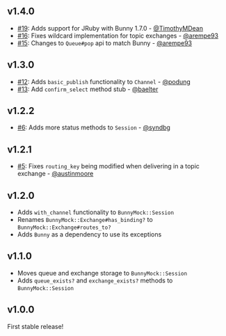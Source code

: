 ## v1.4.0

* [#19](https://github.com/arempe93/bunny-mock/pull/12): Adds support for JRuby with Bunny 1.7.0 - [@TimothyMDean](https://github.com/TimothyMDean)
* [#16](https://github.com/arempe93/bunny-mock/issues/16): Fixes wildcard implementation for topic exchanges - [@arempe93](https://github.com/arempe93)
* [#15](https://github.com/arempe93/bunny-mock/issues/15): Changes to `Queue#pop` api to match Bunny - [@arempe93](https://github.com/arempe93)

## v1.3.0

* [#12](https://github.com/arempe93/bunny-mock/pull/12): Adds `basic_publish` functionality to `Channel` - [@podung](https://github.com/podung)
* [#13](https://github.com/arempe93/bunny-mock/pull/13): Add `confirm_select` method stub - [@baelter](https://github.com/baelter)

## v1.2.2

* [#6](https://github.com/arempe93/bunny-mock/pull/6): Adds more status methods to `Session` - [@syndbg](https://github.com/syndbg)

## v1.2.1

* [#5](https://github.com/arempe93/bunny-mock/pull/5): Fixes `routing_key` being modified when delivering in a topic exchange - [@austinmoore](https://github.com/austinmoore)

## v1.2.0

* Adds `with_channel` functionality to `BunnyMock::Session`
* Renames `BunnyMock::Exchange#has_binding?` to `BunnyMock::Exchange#routes_to?`
* Adds `Bunny` as a dependency to use its exceptions

## v1.1.0

* Moves queue and exchange storage to `BunnyMock::Session`
* Adds `queue_exists?` and `exchange_exists?` methods to `BunnyMock::Session`

## v1.0.0

First stable release!
